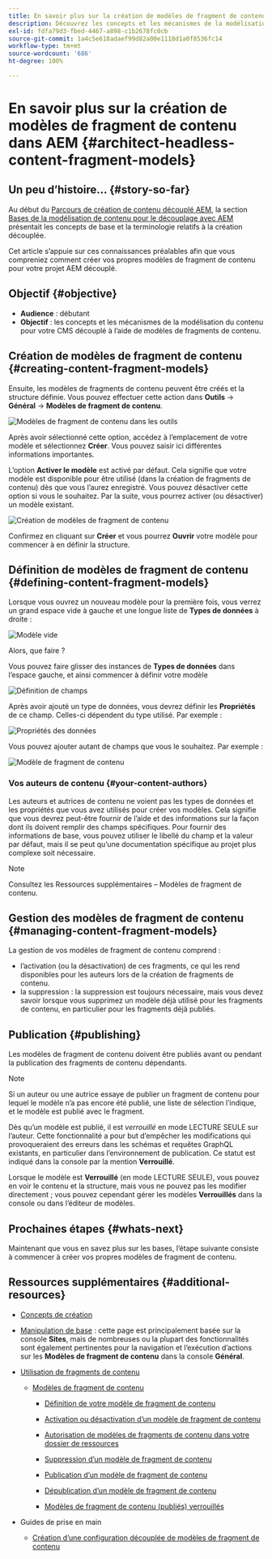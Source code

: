 ```yaml
---
title: En savoir plus sur la création de modèles de fragment de contenu dans AEM
description: Découvrez les concepts et les mécanismes de la modélisation du contenu pour votre CMS découplé à l’aide de modèles de fragments de contenu.
exl-id: fdfa79d3-fbed-4467-a898-c1b2678fc0cb
source-git-commit: 1a4c5e618adaef99d82a00e1118d1a0f8536fc14
workflow-type: tm+mt
source-wordcount: '686'
ht-degree: 100%

---
```


# En savoir plus sur la création de modèles de fragment de contenu dans AEM {#architect-headless-content-fragment-models}

## Un peu d’histoire… {#story-so-far}

Au début du [Parcours de création de contenu découplé AEM](overview.md), la section [Bases de la modélisation de contenu pour le découplage avec AEM](basics.md) présentait les concepts de base et la terminologie relatifs à la création découplée.

Cet article s’appuie sur ces connaissances préalables afin que vous compreniez comment créer vos propres modèles de fragment de contenu pour votre projet AEM découplé.

## Objectif {#objective}

* **Audience** : débutant
* **Objectif** : les concepts et les mécanismes de la modélisation du contenu pour votre CMS découplé à l’aide de modèles de fragments de contenu.

<!-- which persona does this? -->
<!-- and who allows the configuration on the folders? -->

<!--
## Enabling Content Fragment Models {#enabling-content-fragment-models}

At the very start you need to enable Content Fragment Models for your site, this is done in the Configuration Browser; under Tools > General > Configuration Browser. You can either select to configure the global entry, or create a configuration. For example:

![Define configuration](/help/sites-cloud/administering/content-fragments/assets/cfm-conf-01.png)

>[!NOTE]
>
>See Additional Resources - Content Fragments in the Configuration Browser
-->

## Création de modèles de fragment de contenu {#creating-content-fragment-models}

Ensuite, les modèles de fragments de contenu peuvent être créés et la structure définie. Vous pouvez effectuer cette action dans **Outils** -> **Général** -> **Modèles de fragment de contenu**.

![Modèles de fragment de contenu dans les outils](assets/cfm-tools.png)

Après avoir sélectionné cette option, accédez à l’emplacement de votre modèle et sélectionnez **Créer**. Vous pouvez saisir ici différentes informations importantes.

L’option **Activer le modèle** est activé par défaut. Cela signifie que votre modèle est disponible pour être utilisé (dans la création de fragments de contenu) dès que vous l’aurez enregistré. Vous pouvez désactiver cette option si vous le souhaitez. Par la suite, vous pourrez activer (ou désactiver) un modèle existant.

![Création de modèles de fragment de contenu](/help/sites-cloud/administering/content-fragments/assets/cfm-models-02.png)

Confirmez en cliquant sur **Créer** et vous pourrez **Ouvrir** votre modèle pour commencer à en définir la structure.

## Définition de modèles de fragment de contenu {#defining-content-fragment-models}

Lorsque vous ouvrez un nouveau modèle pour la première fois, vous verrez un grand espace vide à gauche et une longue liste de **Types de données** à droite :

![Modèle vide](/help/sites-cloud/administering/content-fragments/assets/cfm-models-03.png)

Alors, que faire ?

Vous pouvez faire glisser des instances de **Types de données** dans l’espace gauche, et ainsi commencer à définir votre modèle

![Définition de champs](/help/sites-cloud/administering/content-fragments/assets/cfm-models-04.png)

Après avoir ajouté un type de données, vous devrez définir les **Propriétés** de ce champ. Celles-ci dépendent du type utilisé. Par exemple :

![Propriétés des données](/help/sites-cloud/administering/content-fragments/assets/cfm-models-05.png)

Vous pouvez ajouter autant de champs que vous le souhaitez. Par exemple :

![Modèle de fragment de contenu ](/help/sites-cloud/administering/content-fragments/assets/cfm-models-07.png)

### Vos auteurs de contenu {#your-content-authors}

Les auteurs et autrices de contenu ne voient pas les types de données et les propriétés que vous avez utilisés pour créer vos modèles. Cela signifie que vous devrez peut-être fournir de l’aide et des informations sur la façon dont ils doivent remplir des champs spécifiques. Pour fournir des informations de base, vous pouvez utiliser le libellé du champ et la valeur par défaut, mais il se peut qu’une documentation spécifique au projet plus complexe soit nécessaire.

>[!NOTE]
>
>Consultez les Ressources supplémentaires – Modèles de fragment de contenu.

## Gestion des modèles de fragment de contenu {#managing-content-fragment-models}

<!-- needs more details -->

La gestion de vos modèles de fragment de contenu comprend :

* l’activation (ou la désactivation) de ces fragments, ce qui les rend disponibles pour les auteurs lors de la création de fragments de contenu.
* la suppression : la suppression est toujours nécessaire, mais vous devez savoir lorsque vous supprimez un modèle déjà utilisé pour les fragments de contenu, en particulier pour les fragments déjà publiés.

## Publication {#publishing}

<!-- needs more details -->

Les modèles de fragment de contenu doivent être publiés avant ou pendant la publication des fragments de contenu dépendants.

>[!NOTE]
>
>Si un auteur ou une autrice essaye de publier un fragment de contenu pour lequel le modèle n’a pas encore été publié, une liste de sélection l’indique, et le modèle est publié avec le fragment.

Dès qu’un modèle est publié, il est *verrouillé* en mode LECTURE SEULE sur l’auteur. Cette fonctionnalité a pour but d’empêcher les modifications qui provoqueraient des erreurs dans les schémas et requêtes GraphQL existants, en particulier dans l’environnement de publication. Ce statut est indiqué dans la console par la mention **Verrouillé**.

Lorsque le modèle est **Verrouillé** (en mode LECTURE SEULE), vous pouvez en voir le contenu et la structure, mais vous ne pouvez pas les modifier directement ; vous pouvez cependant gérer les modèles **Verrouillés** dans la console ou dans l’éditeur de modèles.

## Prochaines étapes {#whats-next}

Maintenant que vous en savez plus sur les bases, l’étape suivante consiste à commencer à créer vos propres modèles de fragment de contenu.

## Ressources supplémentaires {#additional-resources}

* [Concepts de création](/help/sites-cloud/authoring/author-publish.md)

* [Manipulation de base](/help/sites-cloud/authoring/basic-handling.md) : cette page est principalement basée sur la console **Sites**, mais de nombreuses ou la plupart des fonctionnalités sont également pertinentes pour la navigation et l’exécution d’actions sur les **Modèles de fragment de contenu** dans la console **Général**.

* [Utilisation de fragments de contenu](/help/sites-cloud/administering/content-fragments/overview.md)

   * [Modèles de fragment de contenu](/help/sites-cloud/administering/content-fragments/content-fragment-models.md)

      * [Définition de votre modèle de fragment de contenu](/help/sites-cloud/administering/content-fragments/content-fragment-models.md#defining-your-content-fragment-model)

      * [Activation ou désactivation d’un modèle de fragment de contenu](/help/sites-cloud/administering/content-fragments/content-fragment-models.md#enabling-disabling-a-content-fragment-model)

      * [Autorisation de modèles de fragments de contenu dans votre dossier de ressources](/help/sites-cloud/administering/content-fragments/content-fragment-models.md#allowing-content-fragment-models-assets-folder)

      * [Suppression d’un modèle de fragment de contenu](/help/sites-cloud/administering/content-fragments/content-fragment-models.md#deleting-a-content-fragment-model)

      * [Publication d’un modèle de fragment de contenu](/help/sites-cloud/administering/content-fragments/content-fragment-models.md#publishing-a-content-fragment-model)

      * [Dépublication d’un modèle de fragment de contenu](/help/sites-cloud/administering/content-fragments/content-fragment-models.md#unpublishing-a-content-fragment-model)

      * [Modèles de fragment de contenu (publiés) verrouillés](/help/sites-cloud/administering/content-fragments/content-fragment-models.md#locked-published-content-fragment-models)

* Guides de prise en main

   * [Création d’une configuration découplée de modèles de fragment de contenu](/help/headless/setup/create-content-model.md)
